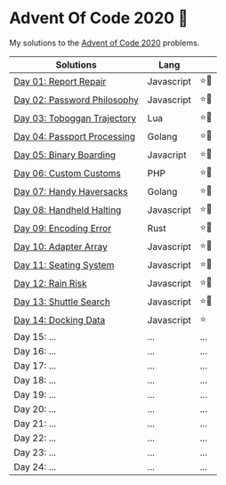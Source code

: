# Advent Of Code 2020 🎄

My solutions to the [Advent of Code 2020](https://adventofcode.com/2020) problems.

| Solutions                               | Lang       |      |
| --------------------------------------- | ---------- | ---- |
| [Day 01: Report Repair](./01/)          | Javascript | ⭐🌟 |
| [Day 02: Password Philosophy](./02/)    | Javascript | ⭐🌟 |
| [Day 03: Toboggan Trajectory](./03/)    | Lua        | ⭐🌟 |
| [Day 04: Passport Processing](./04/)    | Golang     | ⭐🌟 |
| [Day 05: Binary Boarding](./05/)        | Javacript  | ⭐🌟 |
| [Day 06: Custom Customs](./06/)         | PHP        | ⭐🌟 |
| [Day 07: Handy Haversacks](./07/)       | Golang     | ⭐🌟 |
| [Day 08: Handheld Halting](./08/)       | Javascript | ⭐🌟 |
| [Day 09: Encoding Error](./09/)         | Rust       | ⭐🌟 |
| [Day 10: Adapter Array](./10/)          | Javascript | ⭐🌟 |
| [Day 11: Seating System](./11/)         | Javascript | ⭐🌟 |
| [Day 12: Rain Risk](./12/)              | Javascript | ⭐🌟 |
| [Day 13: Shuttle Search](./13/)         | Javascript | ⭐🌟 |
| [Day 14: Docking Data](./14/)           | Javascript | ⭐   |
| Day 15: ...                             | ...        | ...  |
| Day 16: ...                             | ...        | ...  |
| Day 17: ...                             | ...        | ...  |
| Day 18: ...                             | ...        | ...  |
| Day 19: ...                             | ...        | ...  |
| Day 20: ...                             | ...        | ...  |
| Day 21: ...                             | ...        | ...  |
| Day 22: ...                             | ...        | ...  |
| Day 23: ...                             | ...        | ...  |
| Day 24: ...                             | ...        | ...  |
